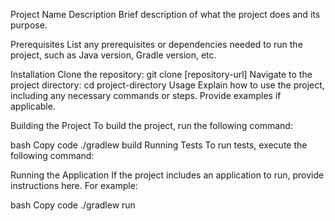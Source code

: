 Project Name
Description
Brief description of what the project does and its purpose.

Prerequisites
List any prerequisites or dependencies needed to run the project, such as Java version, Gradle version, etc.

Installation
Clone the repository: git clone [repository-url]
Navigate to the project directory: cd project-directory
Usage
Explain how to use the project, including any necessary commands or steps. Provide examples if applicable.

Building the Project
To build the project, run the following command:

bash
Copy code
./gradlew build
Running Tests
To run tests, execute the following command:


Running the Application
If the project includes an application to run, provide instructions here. For example:

bash
Copy code
./gradlew run